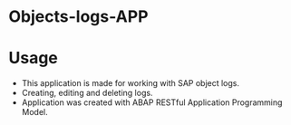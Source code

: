# Objects-logs-APP

# Usage
* This application is made for working with SAP object logs. 
* Creating, editing and deleting logs.
* Application was created with ABAP RESTful Application Programming Model.
